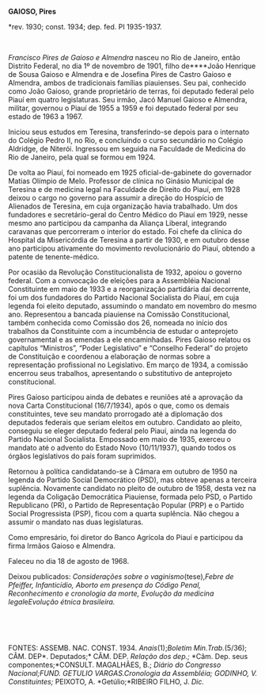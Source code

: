 **GAIOSO, Pires**

\*rev. 1930; const. 1934; dep. fed. PI 1935-1937.

 

*Francisco Pires de Gaioso e Almendra* nasceu no Rio de Janeiro, então
Distrito Federal, no dia 1º de novembro de 1901, filho de****João
Henrique de Sousa Gaioso e Almendra e de Josefina Pires de Castro Gaioso
e Almendra, ambos de tradicionais famílias piauienses. Seu pai,
conhecido como João Gaioso, grande proprietário de terras, foi deputado
federal pelo Piauí em quatro legislaturas. Seu irmão, Jacó Manuel Gaioso
e Almendra, militar, governou o Piauí de 1955 a 1959 e foi deputado
federal por seu estado de 1963 a 1967.

Iniciou seus estudos em Teresina, transferindo-se depois para o
internato do Colégio Pedro II, no Rio, e concluindo o curso secundário
no Colégio Aldridge, de Niterói. Ingressou em seguida na Faculdade de
Medicina do Rio de Janeiro, pela qual se formou em 1924.

De volta ao Piauí, foi nomeado em 1925 oficial-de-gabinete do governador
Matias Olímpio de Melo. Professor de clínica no Ginásio Municipal de
Teresina e de medicina legal na Faculdade de Direito do Piauí, em 1928
deixou o cargo no governo para assumir a direção do Hospício de
Alienados de Teresina, em cuja organização havia trabalhado. Um dos
fundadores e secretário-geral do Centro Médico do Piauí em 1929, nesse
mesmo ano participou da campanha da Aliança Liberal, integrando
caravanas que percorreram o interior do estado. Foi chefe da clínica do
Hospital da Misericórdia de Teresina a partir de 1930, e em outubro
desse ano participou ativamente do movimento revolucionário do Piauí,
obtendo a patente de tenente-médico.

Por ocasião da Revolução Constitucionalista de 1932, apoiou o governo
federal. Com a convocação de eleições para a Assembléia Nacional
Constituinte em maio de 1933 e a reorganização partidária daí
decorrente, foi um dos fundadores do Partido Nacional Socialista do
Piauí, em cuja legenda foi eleito deputado, assumindo o mandato em
novembro do mesmo ano. Representou a bancada piauiense na Comissão
Constitucional, também conhecida como Comissão dos 26, nomeada no início
dos trabalhos da Constituinte com a incumbência de estudar o anteprojeto
governamental e as emendas a ele encaminhadas. Pires Gaioso relatou os
capítulos “Ministros”, “Poder Legislativo” e “Conselho Federal” do
projeto de Constituição e coordenou a elaboração de normas sobre a
representação profissional no Legislativo. Em março de 1934, a comissão
encerrou seus trabalhos, apresentando o substitutivo de anteprojeto
constitucional.

Pires Gaioso participou ainda de debates e reuniões até a aprovação da
nova Carta Constitucional (16/7/1934), após o que, como os demais
constituintes, teve seu mandato prorrogado até a diplomação dos
deputados federais que seriam eleitos em outubro. Candidato ao pleito,
conseguiu se eleger deputado federal pelo Piauí, ainda na legenda do
Partido Nacional Socialista. Empossado em maio de 1935, exerceu o
mandato até o advento do Estado Novo (10/11/1937), quando todos os
órgãos legislativos do país foram suprimidos.

Retornou à política candidatando-se à Câmara em outubro de 1950 na
legenda do Partido Social Democrático (PSD), mas obteve apenas a
terceira suplência. Novamente candidato no pleito de outubro de 1958,
desta vez na legenda da Coligação Democrática Piauiense, formada pelo
PSD, o Partido Republicano (PR), o Partido de Representação Popular
(PRP) e o Partido Social Progressista (PSP), ficou com a quarta
suplência. Não chegou a assumir o mandato nas duas legislaturas.

Como empresário, foi diretor do Banco Agrícola do Piauí e participou da
firma Irmãos Gaioso e Almendra.

Faleceu no dia 18 de agosto de 1968.

Deixou publicados: *Considerações sobre o* *vaginismo*(tese),*Febre de
Pfeiffer, Infanticídio, Aborto em presença do Código Penal,*
*Reconhecimento e cronologia da morte, Evolução da medicina
legal*e*Evolução étnica* *brasileira.*

 

 

FONTES: ASSEMB. NAC. CONST. 1934. *Anais*(1);*Boletim Min.Trab.*(5/36);
CÂM. DEP*. Deputados;* CÂM. DEP. *Relação dos dep.;* *Câm. Dep. seus
componentes;*CONSULT. MAGALHÃES, B.; *Diário do Congresso
Nacional;*FUND. GETULIO VARGAS.*Cronologia da Assembléia;* GODINHO, V*.
Constituintes;* PEIXOTO, A. *Getúlio;*RIBEIRO FILHO, J. *Dic.*

 
